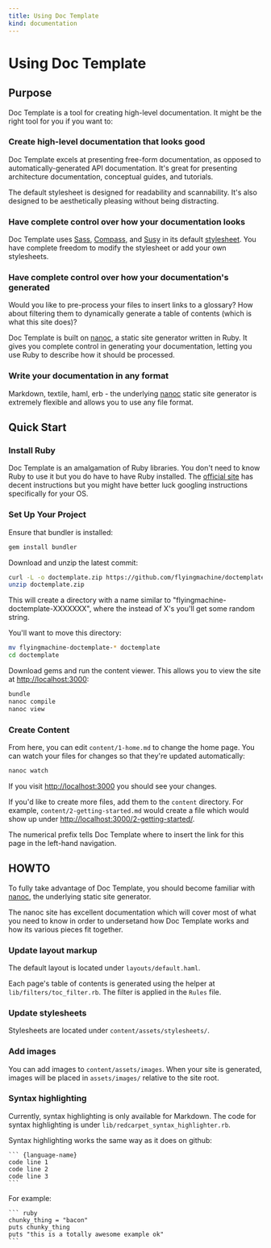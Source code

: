 ```yaml
--- 
title: Using Doc Template
kind: documentation
---
```


# Using Doc Template

## Purpose

Doc Template is a tool for creating high-level documentation. It might
be the right tool for you if you want to:

### Create high-level documentation that looks good

Doc Template excels at presenting free-form documentation, as opposed
to automatically-generated API documentation. It's great for
presenting architecture documentation, conceptual guides, and
tutorials.

The default stylesheet is designed for readability and scannability.
It's also designed to be aesthetically pleasing without being
distracting.

### Have complete control over how your documentation looks

Doc Template uses [Sass](http://sass-lang.com/),
[Compass](http://compass-style.org/), and
[Susy](http://susy.oddbird.net/) in its default
[stylesheet](https://github.com/flyingmachine/doctemplate/blob/master/content/assets/stylesheets/documentation.scss).
You have complete freedom to modify the stylesheet or add your own
stylesheets.

### Have complete control over how your documentation's generated

Would you like to pre-process your files to insert links to a
glossary? How about filtering them to dynamically generate a table of
contents (which is what this site does)?

Doc Template is built on [nanoc](http://nanoc.stoneship.org), a static
site generator written in Ruby. It gives you complete control in
generating your documentation, letting you use Ruby to describe how it
should be processed.

### Write your documentation in any format

Markdown, textile, haml, erb - the underlying
[nanoc](http://nanoc.stoneship.org) static site generator is extremely
flexible and allows you to use any file format.

## Quick Start

### Install Ruby

Doc Template is an amalgamation of Ruby libraries. You don't need to
know Ruby to use it but you do have to have Ruby installed. The
[official site](http://www.ruby-lang.org/en/downloads/) has decent
instructions but you might have better luck googling instructions
specifically for your OS.

### Set Up Your Project

Ensure that bundler is installed:

``` bash
gem install bundler
```

Download and unzip the latest commit:

``` bash
curl -L -o doctemplate.zip https://github.com/flyingmachine/doctemplate/zipball/master
unzip doctemplate.zip
```

This will create a directory with a name similar to
"flyingmachine-doctemplate-XXXXXXX", where the instead of X's you'll
get some random string.

You'll want to move this directory:

``` bash
mv flyingmachine-doctemplate-* doctemplate
cd doctemplate
```

Download gems and run the content viewer. This allows you to view the
site at [http://localhost:3000](http://localhost:3000):

``` bash
bundle
nanoc compile
nanoc view
```

### Create Content

From here, you can edit `content/1-home.md` to change the home page. You
can watch your files for changes so that they're updated automatically:

``` bash
nanoc watch
```

If you visit [http://localhost:3000](http://localhost:3000) you should see your changes.

If you'd like to create more files, add them to the `content`
directory. For example, `content/2-getting-started.md` would create a file
which would show up under
[http://localhost:3000/2-getting-started/](http://localhost:3000/2-getting-started/).

The numerical prefix tells Doc Template where to insert the link for
this page in the left-hand navigation.

## HOWTO

To fully take advantage of Doc Template, you should become familiar
with [nanoc](http://nanoc.stoneship.org/docs/), the underlying static site
generator.

The nanoc site has excellent documentation which will cover most of
what you need to know in order to undersetand how Doc Template works
and how its various pieces fit together.

### Update layout markup

The default layout is located under `layouts/default.haml`.

Each page's table of contents is generated using the helper at
`lib/filters/toc_filter.rb`. The filter is applied in the `Rules` file.

### Update stylesheets

Stylesheets are located under `content/assets/stylesheets/`.

### Add images

You can add images to `content/assets/images`. When your site is
generated, images will be placed in `assets/images/` relative to the
site root.

### Syntax highlighting

Currently, syntax highlighting is only available for Markdown. The
code for syntax highlighting is under
`lib/redcarpet_syntax_highlighter.rb`.

Syntax highlighting works the same way as it does on github:

    ``` {language-name}
    code line 1
    code line 2
    code line 3
    ```

For example:

    ``` ruby
    chunky_thing = "bacon"
    puts chunky_thing
    puts "this is a totally awesome example ok"
    ```
